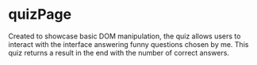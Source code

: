 # quizPage
Created to showcase basic DOM manipulation, the quiz allows users to interact with the interface
answering funny questions chosen by me. This quiz returns a result in the end with the number of correct
answers.
